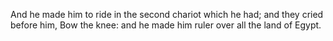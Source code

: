 And he made him to ride in the second chariot which he had; and they cried before him, Bow the knee: and he made him ruler over all the land of Egypt.
